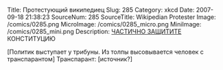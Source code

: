 Title: Протестующий википедиец 
Slug: 285 
Category: xkcd 
Date: 2007-09-18 21:38:23 
SourceNum: 285 
SourceTitle: Wikipedian Protester 
Image: /comics/0285.png 
MicroImage: /comics/0285_micro.png 
MiniImage: /comics/0285_mini.png 
Description: <a href="http://ru.wikipedia.org/wiki/%D0%92%D0%B8%D0%BA%D0%B8%D0%BF%D0%B5%D0%B4%D0%B8%D1%8F:%D0%A7%D0%B0%D1%81%D1%82%D0%B8%D1%87%D0%BD%D0%B0%D1%8F_%D0%B7%D0%B0%D1%89%D0%B8%D1%82%D0%B0_%D1%81%D1%82%D1%80%D0%B0%D0%BD%D0%B8%D1%86">ЧАСТИЧНО ЗАЩИТИТЕ</a> КОНСТИТУЦИЮ 

[Политик выступает у трибуны. Из толпы высовывается человек с транспарантом]
Транспарант: [источник?]